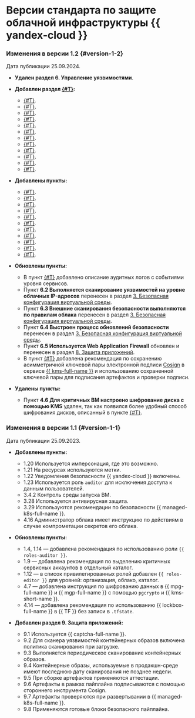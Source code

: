 # Версии стандарта по защите облачной инфраструктуры {{ yandex-cloud }}

### Изменения в версии 1.2 {#version-1-2}

Дата публикации 25.09.2024.

* **Удален раздел 6. Управление уязвимостями**.

* **Добавлен раздел [{#T}](../../../security/standard/kubernetes-security.md):**
    * [{#T}](../../../security/standard/kubernetes-security.md#not-use-critical-data).
    * [{#T}](../../../security/standard/kubernetes-security.md#maximum-isolation).
    * [{#T}](../../../security/standard/kubernetes-security.md#api-security).
    * [{#T}](../../../security/standard/kubernetes-security.md#kubernetes-auth).
    * [{#T}](../../../security/standard/kubernetes-security.md#kubernetes-safe-config).
    * [{#T}](../../../security/standard/kubernetes-security.md#data-encryption).
    * [{#T}](../../../security/standard/kubernetes-security.md#docker-images-periodic-scan).
    * [{#T}](../../../security/standard/kubernetes-security.md#version-update).
    * [{#T}](../../../security/standard/kubernetes-security.md#backup).
    * [{#T}](../../../security/standard/kubernetes-security.md#check-list).
    * [{#T}](../../../security/standard/kubernetes-security.md#security-standards).
    * [{#T}](../../../security/standard/kubernetes-security.md#audit-logs).

* **Добавлены пункты:**
    * [{#T}](../../../security/standard/authentication.md#group-mapping).
    * [{#T}](../../../security/standard/authentication.md#key-usage-control).
    * [{#T}](../../../security/standard/virtualenv-safe-config.md#use-sts-for-storage-keys).
    * [{#T}](../../../security/standard/virtualenv-safe-config.md#use-presigned-urls).
    * [{#T}](../../../security/standard/virtualenv-safe-config.md#os-login-onto-hosts).
    * [{#T}](../../../security/standard/encryption.md#managed-vm-kms).
    * [{#T}](../../../security/standard/audit-logs.md#data-plane-events).
    * [{#T}](../../../security/standard/app-security.md#use-sws).
    * [{#T}](../../../security/standard/app-security.md#use-waf).
    * [{#T}](../../../security/standard/app-security.md#use-arl).
    * [{#T}](../../../security/standard/app-security.md#setup-code-review).

* **Обновлены пункты:**
    * В пункт [{#T}](../../../security/standard/audit-logs.md#audit-trails) добавлено описание аудитных логов с событиями уровня сервисов.
    * Пункт **6.2 Выполняется сканирование уязвимостей на уровне облачных IP-адресов** перенесен в раздел [3. Безопасная конфигурация виртуальной среды](../../../security/standard/virtualenv-safe-config.md#ip-level).
    * Пункт **6.3 Внешние сканирования безопасности выполняются по правилам облака** перенесен в раздел [3. Безопасная конфигурация виртуальной среды](../../../security/standard/virtualenv-safe-config.md#external-security-scans).
    * Пункт **6.4 Выстроен процесс обновлений безопасности** перенесен в раздел [3. Безопасная конфигурация виртуальной среды](../../../security/standard/virtualenv-safe-config.md#security-updates).
    * Пункт **6.5 Используется Web Application Firewall** обновлен и перенесен в раздел [8. Защита приложений](../../../security/standard/app-security.md#use-waf).
    * В пункт [{#T}](../../../security/standard/app-security.md#pipeline-artifacts-cosign) добавлена рекомендация по сохранению асимметричной ключевой пары электронной подписи [Cosign](https://github.com/sigstore/cosign) в сервисе [{{ kms-full-name }}](../../../kms/quickstart/index.md) и использованию сохраненной ключевой пары для подписания артефактов и проверки подписи.

* **Удалены пункты:**
    * Пункт **4.6 Для критичных ВМ настроено шифрование диска с помощью KMS** удален, так как появился более удобный способ шифрования дисков, описанный в пункте [{#T}](../../../security/standard/encryption.md#managed-vm-kms).

### Изменения в версии 1.1 {#version-1-1}

Дата публикации 25.09.2023.

* **Добавлены пункты:**
    * 1.20 Используется имперсонация, где это возможно.
    * 1.21 На ресурсах используются метки.
    * 1.22 Уведомления безопасности {{ yandex-cloud }} включены.
    * 1.23 Используется роль `auditor` для исключения доступа к данным пользователей.
    * 3.4.2 Контроль среды запуска ВМ.
    * 3.28 Используется антивирусная защита.
    * 3.29 Используются рекомендации по безопасности {{ managed-k8s-full-name }}.
    * 4.16 Администратор облака имеет инструкцию по действиям в случае компрометации секретов его облака.

* **Обновлены пункты:**
    * 1.4, 1.14 — добавлена рекомендация по использованию роли `{{ roles-auditor }}`.
    * 1.9 — добавлена рекомендация по выделению критичных сервисных аккаунтов в отдельный каталог.
    * 1.12 — в список привилегированных ролей добавлен `{{ roles-editor }}` для уровней: организация, облако, каталог.
    * 4.7 — добавлена инструкция по шифрованию данных в {{ mpg-full-name }} и {{ mgp-full-name }} с помощью `pgcrypto` и {{ kms-short-name }}.
    * 4.14 — добавлена рекомендация по использованию {{ lockbox-full-name }} в {{ TF }} без записи в `.tfstate`.


* **Добавлен раздел 9. Защита приложений:**
    * 9.1 Используется {{ captcha-full-name }}.
    * 9.2 Для сканера уязвимостей контейнерных образов включена политика сканирования при загрузке.
    * 9.3 Выполняется периодическое сканирование контейнерных образов.
    * 9.4 Контейнерные образы, используемые в продакшн-среде имеют последнюю дату сканирования не позднее недели.
    * 9.5 При сборке артефактов применяются аттестации.
    * 9.6 Артефакты в рамках пайплайна подписываются с помощью стороннего инструмента Cosign.
    * 9.7 Артефакты проверяются при развертывании в {{ managed-k8s-full-name }}.
    * 9.8 Применяются готовые блоки безопасного пайплайна.
